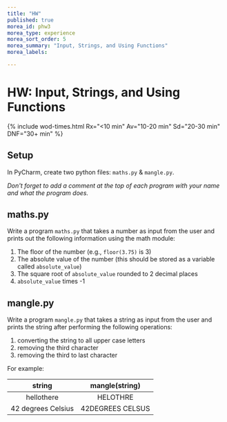 ```yaml
---
title: "HW"
published: true
morea_id: phw3
morea_type: experience
morea_sort_order: 5
morea_summary: "Input, Strings, and Using Functions"
morea_labels:

---
```

# HW: Input, Strings, and Using Functions

{% include wod-times.html Rx="<10 min" Av="10-20 min" Sd="20-30 min" DNF="30+ min" %}

## Setup

In PyCharm, create two python files: `maths.py` & `mangle.py`. <!--(If you've forgotten how to do that, refer back to [the previous HW](http://emhill.github.io/150/morea/01.unix/phw1.html).)-->

*Don't forget to add a comment at the top of each program with your name and what the program does.*

## maths.py

Write a program `maths.py` that takes a number as input from the user and prints out the following information using the math module:

  1. The floor of the number (e.g., `floor(3.75)` is 3)
  1. The absolute value of the number (this should be stored as a variable called `absolute_value`)
  1. The square root of `absolute_value` rounded to 2 decimal places <!-- factorial -->
  1. `absolute_value` times -1

## mangle.py

Write a program `mangle.py` that takes a string as input from the user and prints the string after performing the following operations:

  1. converting the string to all upper case letters
  1. removing the third character
  1. removing the third to last character
  
For example:

| **string** | **mangle(string)** |
|:---:|:---:|
| hellothere | HELOTHRE |
| 42 degrees Celsius | 42DEGREES CELSUS | 

<!--## Submission

Once you're satisfied that your programs are working correctly, take a screenshot of each program open in the editor, with its output displayed in the console, and submit to google classroom. You should submit 2 screenshots.-->

<!--## Demonstration

Once you've finished doing the HW a single time, you can watch me do it:

{% include youtube.html id="8uFbvxWgi9E" %}

{% include wod-warning.html %}-->
